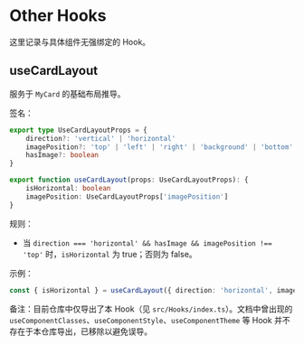 # Other Hooks

这里记录与具体组件无强绑定的 Hook。

## useCardLayout

服务于 `MyCard` 的基础布局推导。

签名：

```ts
export type UseCardLayoutProps = {
	direction?: 'vertical' | 'horizontal'
	imagePosition?: 'top' | 'left' | 'right' | 'background' | 'bottom' | 'center'
	hasImage?: boolean
}

export function useCardLayout(props: UseCardLayoutProps): {
	isHorizontal: boolean
	imagePosition: UseCardLayoutProps['imagePosition']
}
```

规则：
- 当 `direction === 'horizontal' && hasImage && imagePosition !== 'top'` 时，`isHorizontal` 为 true；否则为 false。

示例：

```ts
const { isHorizontal } = useCardLayout({ direction: 'horizontal', imagePosition: 'left', hasImage: true })
```

备注：目前仓库中仅导出了本 Hook（见 `src/Hooks/index.ts`）。文档中曾出现的 `useComponentClasses`、`useComponentStyle`、`useComponentTheme` 等 Hook 并不存在于本仓库导出，已移除以避免误导。

